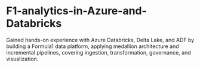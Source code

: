 # F1-analytics-in-Azure-and-Databricks
Gained hands-on experience with Azure Databricks, Delta Lake, and ADF by building a Formula1 data platform, applying medallion architecture and incremental pipelines, covering ingestion, transformation, governance, and visualization.
